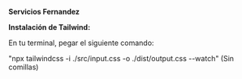 **Servicios Fernandez**

**Instalación de Tailwind:**

En tu terminal, pegar el siguiente comando:

"npx tailwindcss -i ./src/input.css -o ./dist/output.css --watch" (Sin comillas)
